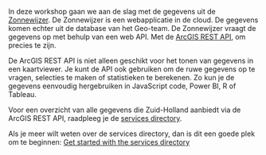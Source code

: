 In deze workshop gaan we aan de slag met de gegevens uit de [Zonnewijzer](https://www.arcgis.com/apps/webappviewer/index.html?id=3b6236d6aa6349699a9165b0d64b6299). De Zonnewijzer is een webapplicatie in de cloud. De gegevens komen echter uit de database van het Geo-team. De Zonnewijzer vraagt de gegevens op met behulp van een web API. Met de [ArcGIS REST API](https://developers.arcgis.com/rest/), om precies te zijn.    

De ArcGIS REST API is niet alleen geschikt voor het tonen van gegevens in een kaartviewer. Je kunt de API ook gebruiken om de ruwe gegevens op te vragen, selecties te maken of statistieken te berekenen. Zo kun je de gegevens eenvoudig hergebruiken in JavaScript code, Power BI, R of Tableau.   

Voor een overzicht van alle gegevens die Zuid-Holland aanbiedt via de ArcGIS REST API, raadpleeg je de [services directory](https://geoservices.zuid-holland.nl/arcgis/rest/services). 

Als je meer wilt weten over de services directory, dan is dit een goede plek om te beginnen: [Get started with the services directory](https://developers.arcgis.com/rest/services-reference/get-started-with-the-services-directory.htm)